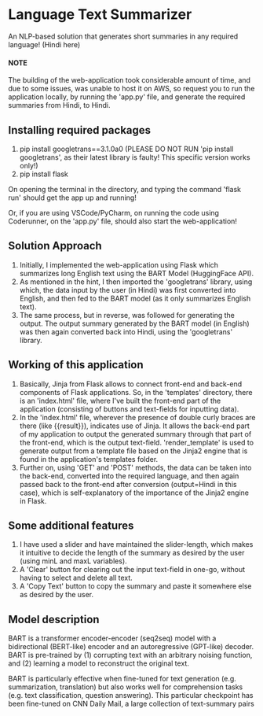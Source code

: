 # Language Text Summarizer

An NLP-based solution that generates short summaries in any required language! (Hindi here)

#### NOTE
The building of the web-application took considerable amount of time, and due to some issues, was unable to host it on AWS, so request you to run the application locally, by running the 'app.py' file, and generate the required summaries from Hindi, to Hindi.

## Installing required packages
1. pip install googletrans==3.1.0a0 (PLEASE DO NOT RUN 'pip install googletrans', as their latest library is faulty! This specific version works only!)
2. pip install flask

On opening the terminal in the directory, and typing the command 'flask run' should get the app up and running!

Or, if you are using VSCode/PyCharm, on running the code using Coderunner, on the 'app.py' file, should also start the web-application!

## Solution Approach
1. Initially, I implemented the web-application using Flask which summarizes long English text using the BART Model (HuggingFace API). 
2. As mentioned in the hint, I then imported the 'googletrans' library, using which, the data input by the user (in Hindi) was first converted into English, and then fed to the BART model (as it only summarizes English text).
3. The same process, but in reverse, was followed for generating the output. The output summary generated by the BART model (in English) was then again converted back into Hindi, using the 'googletrans' library.

## Working of this application
1. Basically, Jinja from Flask allows to connect front-end and back-end components of Flask applications. So, in the 'templates' directory, there is an 'index.html' file, where I've built the front-end part of the application (consisting of buttons and text-fields for inputting data).
2. In the 'index.html' file, wherever the presence of double curly braces are there (like {{result}}), indicates use of Jinja. It allows the back-end part of my application to output the generated summary through that part of the front-end, which is the output text-field. 'render_template' is used to generate output from a template file based on the Jinja2 engine that is found in the application's templates folder.
3. Further on, using 'GET' and 'POST' methods, the data can be taken into the back-end, converted into the required language, and then again passed back to the front-end after conversion (output=Hindi in this case), which is self-explanatory of the importance of the Jinja2 engine in Flask.

## Some additional features
1. I have used a slider and have maintained the slider-length, which makes it intuitive to decide the length of the summary as desired by the user (using minL and maxL variables).
2. A 'Clear' button for clearing out the input text-field in one-go, without having to select and delete all text.
3. A 'Copy Text' button to copy the summary and paste it somewhere else as desired by the user.

## Model description

BART is a transformer encoder-encoder (seq2seq) model with a bidirectional (BERT-like) encoder and an autoregressive (GPT-like) decoder. BART is pre-trained by (1) corrupting text with an arbitrary noising function, and (2) learning a model to reconstruct the original text.

BART is particularly effective when fine-tuned for text generation (e.g. summarization, translation) but also works well for comprehension tasks (e.g. text classification, question answering). This particular checkpoint has been fine-tuned on CNN Daily Mail, a large collection of text-summary pairs
